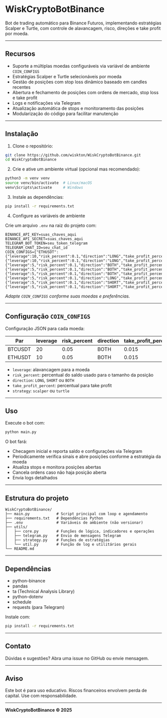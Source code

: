# WiskCryptoBotBinance

Bot de trading automático para Binance Futuros, implementando estratégias Scalper e Turtle, com controle de alavancagem, risco, direções e take profit por moeda.

---

## Recursos

- Suporte a múltiplas moedas configuráveis via variável de ambiente `COIN_CONFIGS`
- Estratégias Scalper e Turtle selecionáveis por moeda
- Gestão de posições com stop loss dinâmico baseado em candles recentes
- Abertura e fechamento de posições com ordens de mercado, stop loss e take profit
- Logs e notificações via Telegram
- Atualização automática de stops e monitoramento das posições
- Modularização do código para facilitar manutenção

---

## Instalação

1. Clone o repositório:

```bash
git clone https://github.com/wiskton/WiskCryptoBotBinance.git
cd WiskCryptoBotBinance
```

2. Crie e ative um ambiente virtual (opcional mas recomendado):

```bash
python3 -m venv venv
source venv/bin/activate  # Linux/macOS
venv\Scripts\activate     # Windows
```

3. Instale as dependências:

```bash
pip install -r requirements.txt
```

4. Configure as variáveis de ambiente

Crie um arquivo `.env` na raiz do projeto com:

```env
BINANCE_API_KEY=suas_chaves_aqui
BINANCE_API_SECRET=suas_chaves_aqui
TELEGRAM_BOT_TOKEN=seu_token_telegram
TELEGRAM_CHAT_ID=seu_chat_id
COIN_CONFIGS={"ETHUSDT":{"leverage":10,"risk_percent":0.1,"direction":"LONG","take_profit_percent":0.015,"strategy":"turtle"},"XRPUSDT":{"leverage":10,"risk_percent":0.1,"direction":"LONG","take_profit_percent":0.015,"strategy":"turtle"},"BRETTUSDT":{"leverage":5,"risk_percent":0.1,"direction":"BOTH","take_profit_percent":0.015,"strategy":"turtle"},"PONKEUSDT":{"leverage":5,"risk_percent":0.1,"direction":"BOTH","take_profit_percent":0.015,"strategy":"turtle"},"1000PEPEUSDT":{"leverage":5,"risk_percent":0.1,"direction":"BOTH","take_profit_percent":0.015,"strategy":"turtle"},"VIRTUALUSDT":{"leverage":5,"risk_percent":0.1,"direction":"LONG","take_profit_percent":0.015,"strategy":"turtle"},"PNUTUSDT":{"leverage":5,"risk_percent":0.1,"direction":"SHORT","take_profit_percent":0.02,"strategy":"scalper"},"HMSTRUSDT":{"leverage":5,"risk_percent":0.1,"direction":"SHORT","take_profit_percent":0.02,"strategy":"scalper"}}

```

*Adapte `COIN_CONFIGS` conforme suas moedas e preferências.*

---

## Configuração `COIN_CONFIGS`

Configuração JSON para cada moeda:

| Par       | leverage | risk_percent | direction | take_profit_percent | strategy  |
|-----------|----------|--------------|-----------|---------------------|-----------|
| BTCUSDT   | 20       | 0.05         | BOTH      | 0.015               | scalper   |
| ETHUSDT   | 10       | 0.05         | BOTH      | 0.015               | scalper   |

- `leverage`: alavancagem para a moeda
- `risk_percent`: percentual do saldo usado para o tamanho da posição
- `direction`: `LONG`, `SHORT` ou `BOTH`
- `take_profit_percent`: percentual para take profit
- `strategy`: `scalper` ou `turtle`

---

## Uso

Execute o bot com:

```bash
python main.py
```

O bot fará:

- Checagem inicial e reporta saldo e configurações via Telegram
- Periodicamente verifica sinais e abre posições conforme a estratégia da moeda
- Atualiza stops e monitora posições abertas
- Cancela ordens caso não haja posição aberta
- Envia logs detalhados

---

## Estrutura do projeto

```
WiskCryptoBotBinance/
├── main.py            # Script principal com loop e agendamento
├── requirements.txt   # Dependências Python
├── .env               # Variáveis de ambiente (não versionar)
├── utils/
│   ├── core.py        # Funções de lógica, indicadores e operações
│   ├── telegram.py    # Envio de mensagens Telegram
│   ├── strategy.py    # Funções de estratégias
│   └── util.py        # Função de log e utilitários gerais
└── README.md
```

---

## Dependências

- python-binance
- pandas
- ta (Technical Analysis Library)
- python-dotenv
- schedule
- requests (para Telegram)

Instale com:

```bash
pip install -r requirements.txt
```

---

## Contato

Dúvidas e sugestões? Abra uma issue no GitHub ou envie mensagem.

---

## Aviso

Este bot é para uso educativo. Riscos financeiros envolvem perda de capital. Use com responsabilidade.

---

**WiskCryptoBotBinance © 2025**
